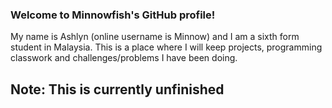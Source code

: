 ### Welcome to Minnowfish's GitHub profile!
My name is Ashlyn (online username is Minnow) and I am a sixth form student in Malaysia. This is a place where I will keep projects, programming classwork and challenges/problems I have been doing.

## Note: This is currently unfinished

<!--
**minnowfish/minnowfish** is a ✨ _special_ ✨ repository because its `README.md` (this file) appears on your GitHub profile.

Here are some ideas to get you started:

- 🔭 I’m currently working on ...
- 🌱 I’m currently learning ...
- 👯 I’m looking to collaborate on ...
- 🤔 I’m looking for help with ...
- 💬 Ask me about ...
- 📫 How to reach me: ...
- 😄 Pronouns: ...
- ⚡ Fun fact: ...
-->

